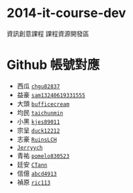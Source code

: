 2014-it-course-dev
==================

資訊創意課程 課程資源開發區


# Github 帳號對應

* 西瓜 [`chgu82837`](https://github.com/chgu82837)
* 益豪 [`sam13240619331555`](https://github.com/sam13240619331555)
* 大頭 [`bufficecream`](https://github.com/bufficecream)
* 均民 [`taichunmin`](https://github.com/taichunmin)
* 小黑 [`kjes89011`](https://github.com/kjes89011)
* 宗呈 [`duck12212`](https://github.com/duck12212)
* 志豪 [`RuinsLCH`](https://github.com/RuinsLCH)
* [`Jerryych`](https://github.com/Jerryych)
* 青祐 [`pomelo830523`](https://github.com/pomelo830523)
* 廷安 [`CTann`](https://github.com/CTann)
* 信億 [`abcd4913`](https://github.com/abcd4913)
* 禎原 [`ric113`](https://github.com/ric113)
